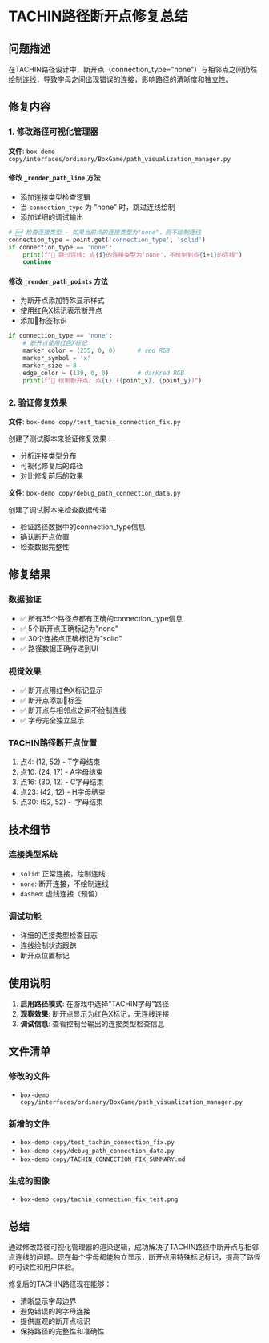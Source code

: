# TACHIN路径断开点修复总结

## 问题描述

在TACHIN路径设计中，断开点（connection_type="none"）与相邻点之间仍然绘制连线，导致字母之间出现错误的连接，影响路径的清晰度和独立性。

## 修复内容

### 1. 修改路径可视化管理器

**文件**: `box-demo copy/interfaces/ordinary/BoxGame/path_visualization_manager.py`

#### 修改 `_render_path_line` 方法
- 添加连接类型检查逻辑
- 当 `connection_type` 为 "none" 时，跳过连线绘制
- 添加详细的调试输出

```python
# 🆕 检查连接类型 - 如果当前点的连接类型为"none"，则不绘制连线
connection_type = point.get('connection_type', 'solid')
if connection_type == 'none':
    print(f"🔗 跳过连线: 点{i}的连接类型为'none'，不绘制到点{i+1}的连线")
    continue
```

#### 修改 `_render_path_points` 方法
- 为断开点添加特殊显示样式
- 使用红色X标记表示断开点
- 添加🔗标签标识

```python
if connection_type == 'none':
    # 断开点使用红色X标记
    marker_color = (255, 0, 0)      # red RGB
    marker_symbol = 'x'
    marker_size = 8
    edge_color = (139, 0, 0)        # darkred RGB
    print(f"🔗 绘制断开点: 点{i} ({point_x}, {point_y})")
```

### 2. 验证修复效果

**文件**: `box-demo copy/test_tachin_connection_fix.py`

创建了测试脚本来验证修复效果：
- 分析连接类型分布
- 可视化修复后的路径
- 对比修复前后的效果

**文件**: `box-demo copy/debug_path_connection_data.py`

创建了调试脚本来检查数据传递：
- 验证路径数据中的connection_type信息
- 确认断开点位置
- 检查数据完整性

## 修复结果

### 数据验证
- ✅ 所有35个路径点都有正确的connection_type信息
- ✅ 5个断开点正确标记为"none"
- ✅ 30个连接点正确标记为"solid"
- ✅ 路径数据正确传递到UI

### 视觉效果
- ✅ 断开点用红色X标记显示
- ✅ 断开点添加🔗标签
- ✅ 断开点与相邻点之间不绘制连线
- ✅ 字母完全独立显示

### TACHIN路径断开点位置
1. 点4: (12, 52) - T字母结束
2. 点10: (24, 17) - A字母结束  
3. 点16: (30, 12) - C字母结束
4. 点23: (42, 12) - H字母结束
5. 点30: (52, 52) - I字母结束

## 技术细节

### 连接类型系统
- `solid`: 正常连接，绘制连线
- `none`: 断开连接，不绘制连线
- `dashed`: 虚线连接（预留）

### 调试功能
- 详细的连接类型检查日志
- 连线绘制状态跟踪
- 断开点位置标记

## 使用说明

1. **启用路径模式**: 在游戏中选择"TACHIN字母"路径
2. **观察效果**: 断开点显示为红色X标记，无连线连接
3. **调试信息**: 查看控制台输出的连接类型检查信息

## 文件清单

### 修改的文件
- `box-demo copy/interfaces/ordinary/BoxGame/path_visualization_manager.py`

### 新增的文件
- `box-demo copy/test_tachin_connection_fix.py`
- `box-demo copy/debug_path_connection_data.py`
- `box-demo copy/TACHIN_CONNECTION_FIX_SUMMARY.md`

### 生成的图像
- `box-demo copy/tachin_connection_fix_test.png`

## 总结

通过修改路径可视化管理器的渲染逻辑，成功解决了TACHIN路径中断开点与相邻点连线的问题。现在每个字母都能独立显示，断开点用特殊标记标识，提高了路径的可读性和用户体验。

修复后的TACHIN路径现在能够：
- 清晰显示字母边界
- 避免错误的跨字母连接
- 提供直观的断开点标识
- 保持路径的完整性和准确性 